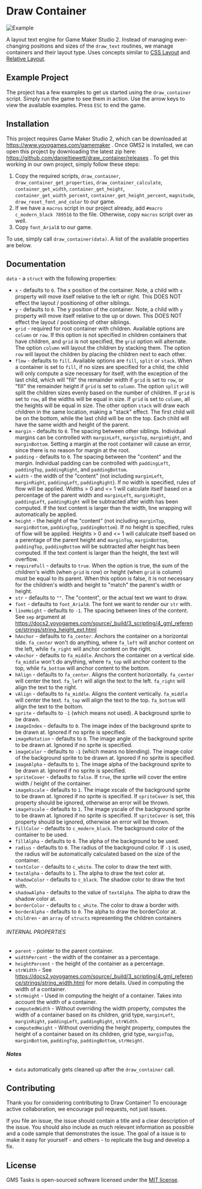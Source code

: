 # Draw Container

![Example](https://github.com/danieltjewett/draw_container/blob/master/example.png "Example")

A layout text engine for Game Maker Studio 2.  Instead of managing ever-changing positions and sizes of the `draw_text` routines, we manage containers and their layout type.  Uses concepts similar to [CSS Layout](https://developer.mozilla.org/en-US/docs/Learn/CSS/CSS_layout/Introduction) and [Relative Layout](https://developer.android.com/guide/topics/ui/layout/relative).

## Example Project

The project has a few examples to get us started using the `draw_container` script.  Simply run the game to see them in action.  Use the arrow keys to view the available examples.  Press `ESC` to end the game.

## Installation

This project requires Game Maker Studio 2, which can be downloaded at https://www.yoyogames.com/gamemaker .  Once GMS2 is installed, we can open this project by downloading the latest zip here: https://github.com/danieltjewett/draw_container/releases .  To get this working in our own project, simply follow these steps:

1. Copy the required scripts, `draw_container`, `draw_container_get_properties`, `draw_container_calculate`, `container_get_width`, `container_get_height`, `container_get_width_percent`, `container_get_height_percent`, `magnitude`, `draw_reset_font_and_color` to our game.
2. If we have a `macros` script in our project already, add `#macro c_modern_black 789516` to the file.  Otherwise, copy `macros` script over as well.
3. Copy `font_Arial8` to our game.

To use, simply call `draw_container(data)`.  A list of the available properties are below.

## Documentation

`data` - a `struct` with the following properties:

* `x` - defaults to `0`.  The x position of the container.  Note, a child with `x` property will move itself relative to the left or right.  This DOES NOT effect the layout / positioning of other siblings.
* `y` - defaults to `0`.  The y position of the container.  Note, a child with `y` property will move itself relative to the up or down.  This DOES NOT effect the layout / positioning of other siblings.
* `grid` - required for root container with children.  Available options are `column` or `row`.  If this option is not specified in children containers that have children, and `grid` is not specified, the `grid` option will alternate.  The option `column` will layout the children by stacking them.  The option `row` will layout the children by placing the children next to each other.
* `flow` - defaults to `fill`.  Available options are `fill`, `split` or `stack`.  When a container is set to `fill`, if no sizes are specified for a child, the child will only compute a size necessary for itself, with the exception of the last child, which will "fill" the remainder width if `grid` is set to `row`, or "fill" the remainder height if `grid` is set to `column`.  The option `split` will split the children sizes evenly based on the number of children.  If `grid` is set to `row`, all the widths will be equal in size.  If `grid` is set to `column`, all the heights will be equal in size.  The other option `stack` will draw each children in the same location, making a "stack" effect.  The first child will be on the bottom, while the last child will be on the top.  Each child will have the same width and height of the parent.
* `margin` - defaults to `0`.  The spacing between other siblings.  Individual margins can be controlled with `marginLeft`, `marginTop`, `marginRight`, and `marginBottom`.  Setting a margin at the root container will cause an error, since there is no reason for margin at the root.
* `padding` - defaults to `0`.  The spacing between the "content" and the margin.  Individual padding can be controlled with `paddingLeft`, `paddingTop`, `paddingRight`, and `paddingBottom`.
* `width` - the width of the "content" (not including `marginLeft`, `marginRight`, `paddingLeft`, `paddingRight`).  If no width is specified, rules of flow will be applied.  Widths > 0 and <= 1 will calculate itself based on a percentage of the parent width and `marginLeft`, `marginRight`, `paddingLeft`, `paddingRight` will be subtracted after width has been computed.  If the text content is larger than the width, line wrapping will automatically be applied.
* `height` - the height of the "content" (not including `marginTop`, `marginBottom`, `paddingTop`, `paddingBottom`).  If no height is specified, rules of flow will be applied.  Heights > 0 and <= 1 will calulcate itself based on a perentage of the parent height and `marginTop`, `marginBottom`, `paddingTop`, `paddingBottom` will be subtracted after height has been computed.  If the text content is larger than the height, the text will overflow.
* `requireFull` - defaults to `true`.  When the option is true, the sum of the children's width (when `grid` is row) or height (when `grid` is column) must be equal to its parent.  When this option is false, it is not necessary for the children's width and height to "match" the parent's width or height.
* `str` - defaults to `""`.  The "content", or the actual text we want to draw.
* `font` - defaults to `font_Arial8`.  The font we want to render our `str` with.
* `lineHeight` - defaults to `-1`.  The spacing between lines of the content.  See `sep` argument at https://docs2.yoyogames.com/source/_build/3_scripting/4_gml_reference/strings/string_height_ext.html
* `hAnchor` - defaults to `fa_center`.  Anchors the container on a horizontal side.  `fa_center` won't do anything, where `fa_left` will anchor content on the left, while `fa_right` will anchor content on the right.
* `vAnchor` - defaults to `fa_middle`.  Anchors the container on a vertical side.  `fa_middle` won't do anything, where `fa_top` will anchor content to the top, while `fa_bottom` will anchor content to the bottom.
* `hAlign` - defaults to `fa_center`.  Aligns the content horizontally.  `fa_center` will center the text.  `fa_left` will align the text to the left.  `fa_right` will align the text to the right.
* `vAlign` - defaults to `fa_middle`.  Aligns the content vertically.  `fa_middle` will center the text.  `fa_top` will align the text to the top.  `fa_bottom` will align the text to the bottom.
* `sprite` - defaults to `-1` (which means not used).  A background sprite to be drawn.
* `imageIndex` - defaults to `0`.  The image index of the background sprite to be drawn at.  Ignored if no sprite is specified.
* `imageRotation` - defaults to `0`.  The image angle of the background sprite to be drawn at.  Ignored if no sprite is specified.
* `imageColor` - defaults to `-1` (which means no blending).  The image color of the background sprite to be drawn at.  Ignored if no sprite is specified.
* `imageAlpha` - defaults to `1`.  The image alpha of the background sprite to be drawn at.  Ignored if no sprite is specified.
* `spriteCover` - defaults to `false`.  If `true`, the sprite will cover the entire width / height of the container.
* `imageXscale` - defaults to `1`.  The image xscale of the background sprite to be drawn at.  Ignored if no sprite is specified.  If `spriteCover` is set, this property should be ignored, otherwise an error will be thrown.
* `imageYscale` - defaults to `1`.  The image yscale of the background sprite to be drawn at.  Ignored if no sprite is specified.  If `spriteCover` is set, this property should be ignored, otherwise an error will be thrown.
* `fillColor` - defaults to `c_modern_black`.  The background color of the container to be used.
* `fillAlpha` - defaults to `0`.  The alpha of the background to be used.
* `radius` - defaults to `0`.  The radius of the background color.  If `-1` is used, the radius will be automatically calculated based on the size of the container.
* `textColor` - defaults to `c_white`.  The color to draw the text with.
* `textAlpha` - defaults to `1`.  The alpha to draw the text color at.
* `shadowColor` - defaults to `c_black`.  The shadow color to draw the text with.
* `shadowAlpha` - defaults to the value of `textAlpha`.  The alpha to draw the shadow color at.
* `borderColor` - defaults to `c_white`.  The color to draw a border with.
* `borderAlpha` - defaults to `0`.  The alpha to draw the borderColor at.
* `children` - an `array` of `structs` representing the children containers
  
###### INTERNAL PROPERTIES
  
* `parent` - pointer to the parent container.
* `widthPercent` - the width of the container as a percentage.
* `heightPercent` - the height of the container as a percentage.
* `strWidth` - See https://docs2.yoyogames.com/source/_build/3_scripting/4_gml_reference/strings/string_width.html for more details.  Used in computing the width of a container.
* `strHeight` - Used in computing the height of a container.  Takes into account the width of a container.
* `computedWidth` - Without overriding the width property, computes the width of a container based on its children, grid type, `marginLeft`, `marginRight`, `paddingLeft`, `paddingRight`, `strWidth`.
* `computedHeight` - Without overriding the height property, computes the height of a container based on its children, grid type, `marginTop`, `marginBottom`, `paddingTop`, `paddingBottom`, `strHeight`.

##### Notes

* `data` automatically gets cleaned up after the `draw_container` call.

## Contributing

Thank you for considering contributing to Draw Container! To encourage active collaboration, we encourage pull requests, not just issues.

If you file an issue, the issue should contain a title and a clear description of the issue. You should also include as much relevant information as possible and a code sample that demonstrates the issue. The goal of a issue is to make it easy for yourself - and others - to replicate the bug and develop a fix.

## License

GMS Tasks is open-sourced software licensed under the [MIT license](http://opensource.org/licenses/MIT).